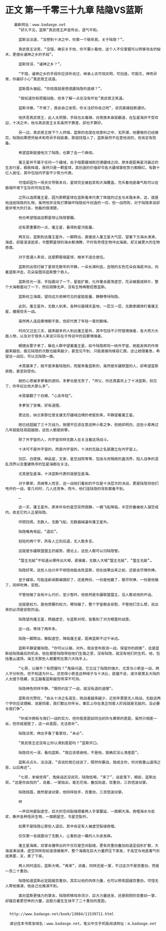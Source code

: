 # 正文 第一千零三十九章 陆隐VS蓝斯
        最新网址：www.badaoge.net
          “好久不见，蓝斯”真武夜王声音传出，语气平和。
      
          蓝斯淡淡道，“没想到十决之中，你第一个联系我，关于陆隐？”。
      
          真武夜王淡笑，“没错，确实关于他，你不要小看他，这个人不仅掌握可以转移攻击的秘术，更擅长诸神之乡的手段”。
      
          蓝斯惊讶，“诸神之乡？”。
      
          “不错，诸神之乡的手段你应该听说过，继承上古可怕文明，可创造，可毁灭，神奇异常，你最好小心”真武夜王说道。
      
          蓝斯眉头皱起，“你找我就是想透露陆隐的底细？”。
      
          “我知道你有把握战胜，但多了解一点总没有坏处”真武夜王笑道。
      
          蓝斯冷傲，“不用了，我会自己发现，你关注好你自己吧”，说完直接挂断通讯。
      
          他厌恶真武夜王，此人太阴狠，手段也太毒辣，白夜族本身就霸道，在坠星海并不受欢迎，十决之中，他与真武夜王关系虽然不算差，却也不算好。
      
          另一边，真武夜王放下个人终端，蓝斯的态度在他意料之中，无所谓，他要做的已经做完，陆隐如果想凭秘术和奇异手段偷袭，那就找错人了，蓝斯虽然不在意他说的，但肯定有防备。
      
          希望蓝斯能替他灭了陆隐，也算了去一个麻烦。
      
          蓬王星并不属于任何一个疆域，处于暗雾疆域和巴德疆域之间，原本是距离星河最近的生态行星，极致辉煌，虽然只是一颗星球，其创造的价值却令各大疆域掌舵势力都眼红，有数十亿人居住，其中包括内宇宙不少势力代表。
      
          可惜却因为一场天灾导致末日，星球完全被岩浆和大海覆盖，充斥着地底毒气和可以在极端环境下生存的可怕生物。
      
          之所以选择蓬王星，因为那颗星球在蓝斯看来代表了辉煌的过去与末路未来，这，就是他送给陆隐的礼物，虽然他并没有打算破坏陆隐如今创造的一切，但一战而败，对于陆隐来说却是非常大的打击，他看的很清楚。
      
          他也希望借由这颗星球让陆隐警醒。
      
          还有更重要的一点，蓬王星，看得到星河能量。
      
          两天后，蓝斯到达蓬王星外，一脚跨出，直接进入蓬王星大气层，望着下方海水涛涛，海底，却是滚滚岩浆，令整颗星球的海水都沸腾，不时有奇怪生物冲出海面，却又被更大的生物吞食。
      
          对于普通人来说，这是颗极端星球，根本不适合居住。
      
          蓝斯的出现打破了星球无数年的平静，一朵长满利齿，丑陋的五色花朵自海底冲出，向着蓝斯冲去，花朵妄图将蓝斯整个吞入。
      
          蓝斯目光一凛，手指震动了一下，星能扩散，化作重击震荡虚空，花朵被震成碎片，整个大海都震动了一下，然后寂静无声，没有生物再敢招惹蓝斯。
      
          蓝斯屹立海面，望向远方依稀可见的星能能量，静静等待陆隐。
      
          此刻，蓬王星外，无数人到来，各种仪器铺天盖地，一层又一层，无数家媒体盯着蓬王星，播报惊天一战。
      
          虽然两人连启蒙境都不是，但却代表了年轻一辈的巅峰。
      
          时间又过去三天，越来越多的人到达蓬王星外，其中包括不少狩猎境强者，各大势力头面人物，以及对于很多人来说只存在于传说中的启蒙境强者。
      
          眼镜女雾子来了，躲在人群中望着蓬王星，如今陆隐即将一统外宇宙，她能发挥的作用越来越低，面见陆隐的次数也越来越少，甚至见不到，只能直接向维容汇报，这让她很着急，希望这一战后，可以见陆隐一面。
      
          木霓裳来了，她不是来看陆隐的，而是来看蓝斯的，虽然是东疆联盟的人，却希望蓝斯获胜，甚至别受伤。
      
          她的心思被多萝看的透彻，多萝也是无奈了，“师父，你还真喜欢上了十决蓝斯，别忘了，你年纪比他大那么多”。
      
          木霓裳翻了个白眼，“心态年轻”。
      
          多萝张了张嘴，好有道理。
      
          更远处，纳兰家那位曾支援无尽疆域边境的老妪到来，平静望着蓬王星。
      
          她已经超越了三十万战力，按理不应该在意这种小辈之争，但她却明白，这些小辈再过几年就能轻易超越她，这些人都是妖孽。
      
          除了外宇宙的人，内宇宙同样无数人在关注着这场战斗。
      
          十决可不是外宇宙的，而是内宇宙的，十决的无敌之名是建立在内宇宙上。
      
          剑宗，白夜族，神品堂，文家，星空战院等等，包括与世隔绝的蛊流界，陷入战争的混乱流界以及重建秩序的坠星海都在关注。
      
          尤其是坠星海，十决蓝斯代表的就是坠星海。
      
          对于慕荣，灵阙等人而言，这一战他们看到的不仅是十决层次的决战，更是陆隐将他们甩开的一战，曾几何时，几人还竞争，而今，他们连陆隐的背影都看不到。
      
          …
      
          这一天，蓬王星外，原本吵杂的星空突然寂静，一艘飞船降临，半空折叠被收入凝空戒内，收走它的人正是陆隐。
      
          环顾四周，无数人，无数飞船，无数器械遍布蓬王星外。
      
          陆隐嘴角弯起，“退后”。
      
          轻轻的两个字，所有人立刻后退，无人敢多言。
      
          这就是东疆联盟盟主的威势，理论上，这些人都可以归陆隐管。
      
          “盟主无敌”不知道从哪传出大喊，紧接着，无数人大喊“盟主无敌”，“盟主无敌”…
      
          陆隐好笑，这些人估计并不相信他能击败蓝斯，但在结果出来之前，还是会尽情吹捧。
      
          至于媒体，可能连新闻都编撰好了，还是两份，一份是他赢了，极尽吹捧，一份是他输了，同样吹捧，安慰。
      
          不管他输了会有什么代价，至少暂时，他依然是东疆联盟盟主，没人敢说他的坏话。
      
          这就是权力，是他想要的权力，哪怕输了，整个宇宙都会安慰，不管他们怎么想，说出来的必须是安慰的话。
      
          陆隐望向蓬王星，跨越虚空，与蓝斯对视，皆看到了对方眼里的战意。
      
          这一战，等待了两年多。
      
          陆隐一脚跨出，撕裂虚空，降临蓬王星，距离蓝斯不过千米远。
      
          蓝斯平静望着陆隐，“你可以认输，对外，我会宣布取消一战，保留你的颜面”，这是蓝斯给陆隐最后的机会，他在报答陆隐带给他们生路之恩，没有陆隐，就没有他们的生机，他，包括重山道场，海王天那些人都要死在第六大陆手上。
      
          “七哥，认输不？有把握吗？”鬼侯问道，它见证了陆隐的强大，尤其与小箭圣一战，两人平分秋色，但不知道为什么，总觉得小箭圣这种域子与十决比，底蕴不足，或许是第五大陆的人太擅于隐藏，反正越看蓝斯越觉得深不可测。
      
          陆隐神色同样平静，“既然约定了一战，就没有退的道理”。
      
          蓝斯目光赞叹，“自从十决之名诞生，挑战者越来越少，近些年更是无人挑战，无敌这两个字你应该理解，说是同辈，我们都比你年长，事实上你在真正同辈人阶段就是无敌的，没必要与我们争”。
      
          “你或许拥有与我们一战的实力，但你我差距如同当初你与慕荣的差距，虽然只相差一丝，但你就是胜了，这一丝差距，无法弥补”。
      
          陆隐淡笑，伸出手看了看掌纹，“未必”。
      
          “真武夜王还没有让你认清到差距吗？”蓝斯开口。
      
          陆隐目光一凛，看向蓝斯，“我应该感谢他，不是他，我确实没认清差距”。
      
          蓝斯点点头，淡淡道，“该说的我已经说了，既然你要战，我成全你，你对我重山道场之恩，以后再还”。
      
          “七哥，本候觉得”，鬼侯话还没说完，陆隐低喝，“来了”，话音落下，眼前，蓝斯出现，“这是你自找的”，说着，一掌拍出，毫无花俏，叠加劲道，百重劲，三百倍波动掌。
      
          陆隐挑眉，居然是波动掌，他同样抬手，百重劲，三百倍波动掌。
      
          砰
      
          一声巨响震裂虚空，巨大的空间裂缝顺着两人手掌蔓延，一面朝大海，吞噬海水与岩浆，撕开各种怪异生物，一面朝星空，令星空裂开。
      
          如果不是陆隐让那些人退后，其中肯定有人被虚空裂缝吞噬。
      
          仅仅第一击就震动了无数人，让看到这一幕的人头皮发麻。
      
          蓬王星海面，双掌击撞带出的不仅仅是空间裂缝，更有百重劲叠加劲道呈弧形扩散，大海波涛汹涌，虚空同样宛如波浪被推开，整个海面在巨大力量挤压下蒸发，于高空与地底毒气形成黑雾，天，黑了下来。
      
          两人同时退后，蓝斯大喝，“再来”，说着，同样还是一掌，不过这次不是百重劲，而是一百二十重劲。
      
          陆隐知道蓝斯必定超越百重劲，其实以他的肉体力量，也可以修炼超越百重劲，可惜无人帮他推演，他自己也推演不到。
      
          面对蓝斯更强力的掌击，陆隐转移戏命流沙，巨大力量迸发，还是刚刚的百重劲一掌，却蕴含着更恐怖的力量，这股力量生生抹平了二十重劲的差距。
      
      
      http://www.badaoge.net/book/13084/11539711.html
      
      请记住本书首发域名：www.badaoge.net。笔尖中文手机版阅读网址：m.badaoge.net